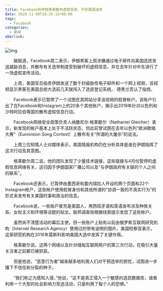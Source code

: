 ```yaml
---
title: Facebook称伊朗黑客散布虚假信息，干扰美国选举
date: 2020-11-08T18:25:32+08:00
tags:
  - Facebook
categories:
  - 新闻
abbrlink:
---
```


![img](https://cdn.jsdelivr.net/gh/yakeing/Documentation@main/Hexo/images/ef31-kcaeqzx6154528.png)

　　据报道，Facebook周二表示，伊朗黑客上周涉嫌通过电子邮件向美国选民发送威胁消息，并散布有关选举制度受到破坏的虚假信息，并在去年针对中东进行了一场虚假宣传活动。

　　上周，美国官员指责伊朗发送了数千封威胁性电子邮件和一个网上视频，该视频显示黑客在美国总统大选前几天就闯入了选民登记系统。 德黑兰否认了指控。

　　Facebook表示已暂停了一个试图在其网站分享该视频的假冒帐户。该账户引出了在Facebook和Instagram上的20多个其他账户，揭示出2019年针对以色列和沙特阿拉伯等国的散布虚假信息行动。

　　Facebook网络安全政策负责人纳撒尼尔·格莱歇尔（Nathaniel Gleicher）表示，新发现的帐户基本上处于不活跃状态，但此前曾试图在去年以色列“欧洲歌唱大赛”（Eurovision Song Contest）上散布有关“所谓的大屠杀”的说法。

　　上周三位知情人士对媒体表示，美国情报机构仍在分析具体是谁在伊朗指挥了这次行动及其意图。

　　格莱歇尔周二说，他的团队发现了少量技术链接，这些链接与4月份暂停的虚假信息网络有关，这归因于伊朗国家广播公司以及“与伊朗政府有关联的个人之间的联系”。

　　Facebook还表示，已暂停由墨西哥和委内瑞拉人开设的两个页面和22个Instagram帐户，这些帐户使用假冒身份和其他所谓的“协调一致的不真实行为”的形式来发布有关美国时事和政治的信息。

　　Facebook说，一些账户冒充是美国人，用西班牙语和英语发布涉及种族关系、女权主义和环境等话题的贴文。联邦调查局根据线索提示发现了这些账户。

　　虽然尚不清楚活动的幕后主使，但一些账户上贴有以前由俄罗斯互联网研究机构（Internet Research Agency）使用过的带有说明的图片。美国检察官表示，这家研究机构在2016年莫斯科影响美国大选中发挥了关键作用。

　　格莱歇尔说，这两个网络以及针对缅甸互联网用户的第三次行动，在吸引大量关注者之前都已被抓获。

　　但是他说，“恶意行为者”越来越多地利用人们对干预选举的担忧，试图进一步播下不信任和分裂的种子。

　　“我们称之为感知入侵，”他说，“这不是真正侵入一个敏感的选民数据库，或者利用一个大型的社会影响力竞选活动，只是利用了每个人的恐惧。”